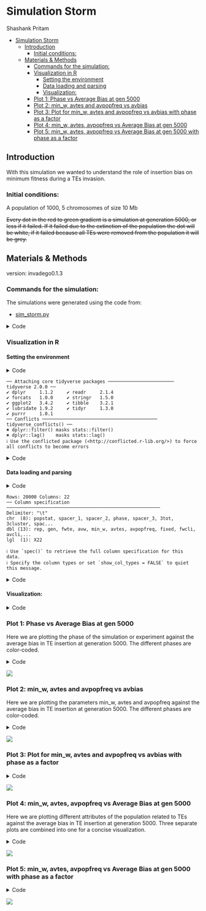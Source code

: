 # Simulation Storm
Shashank Pritam

- [Simulation Storm](#simulation-storm)
  - [Introduction](#introduction)
    - [Initial conditions:](#initial-conditions)
  - [Materials \& Methods](#materials--methods)
    - [Commands for the simulation:](#commands-for-the-simulation)
    - [Visualization in R](#visualization-in-r)
      - [Setting the environment](#setting-the-environment)
      - [Data loading and parsing](#data-loading-and-parsing)
      - [Visualization:](#visualization)
    - [Plot 1: Phase vs Average Bias at gen 5000](#plot-1-phase-vs-average-bias-at-gen-5000)
    - [Plot 2: min\_w, avtes and avpopfreq vs avbias](#plot-2-min_w-avtes-and-avpopfreq-vs-avbias)
    - [Plot 3: Plot for min\_w, avtes and avpopfreq vs avbias with phase as a factor](#plot-3-plot-for-min_w-avtes-and-avpopfreq-vs-avbias-with-phase-as-a-factor)
    - [Plot 4: min\_w, avtes, avpopfreq vs Average Bias at gen 5000](#plot-4-min_w-avtes-avpopfreq-vs-average-bias-at-gen-5000)
    - [Plot 5: min\_w, avtes, avpopfreq vs Average Bias at gen 5000 with phase as a factor](#plot-5-min_w-avtes-avpopfreq-vs-average-bias-at-gen-5000-with-phase-as-a-factor)

## Introduction

With this simulation we wanted to understand the role of insertion bias
on minimum fitness during a TEs invasion.

### Initial conditions:

A population of 1000, 5 chromosomes of size 10 Mb

<del> Every dot in the red to green gradient is a simulation at generation 5000, or less if it failed. If it failed due to the extinction of the population the dot will be white, if it failed because all TEs were removed from the population it will be grey.

## Materials & Methods

version: invadego0.1.3

### Commands for the simulation:

The simulations were generated using the code from:

- [sim_storm.py](./Simulation-Results_Files/simulation_storm/sim_storm.py)

<details>
<summary>Code</summary>

``` python
# Imports
import argparse
import random
import time
import math
import os
import subprocess

# Path where the main is currently in my system
invade_path = os.path.join("./main")

# Parser info
parser = argparse.ArgumentParser(description="""           
Description
-----------
     ___ _   ___     ___    ____  _____ ____  ___  
    |_ _| \ | \ \   / / \  |  _ \| ____/ ___|/ _ \ 
     | ||  \| |\ \ / / _ \ | | | |  _|| |  _| | | |
     | || |\  | \ V / ___ \| |_| | |__| |_| | |_| |
    |___|_| \_|  \_/_/   \_\____/|_____\____|\___/ 

    Simulation Storm""",
    formatter_class=argparse.RawDescriptionHelpFormatter,
    epilog="""
Prerequisites
-------------
    python version 3+

Authors
-------
    Robert Kofler
    Filip Wierzbicki
    Almorò Scarpa
    Shashank Pritam
""")


# Get current time
def current_milli_time():
    return round(time.time() * 1000)

# Generate random bias in range of (-100, 100)
def get_rand_bias():
    return random.randint(-100, 100)


# The default directory is dynamic and depends on the time this scipt is invoked
def get_default_output_directory():
    current_time = time.strftime("%dth%b%yat%I%M%S%p", time.gmtime())
    default_output_directory = os.path.join(current_time)

    if not os.path.exists(default_output_directory):
        os.makedirs(default_output_directory)

    return default_output_directory



# Parser arguments
parser = argparse.ArgumentParser()

parser.add_argument("--number", type=int, dest="count", default=100, help="the number of simulations")
parser.add_argument("--threads", type=int, dest="threads", default=4, help="the threads of simulations")
parser.add_argument("--output", type=str, dest="output", default=get_default_output_directory(), help="the output directory for simulations")
parser.add_argument("--invade", type=str, dest="invade", default=invade_path, help="the invade.go")
parser.add_argument("--rep", type=int, dest="rep", default=1, help="the number of repetitions")
parser.add_argument("--u", type=float, dest="u", default=0.2, help="the mutation rate")
parser.add_argument("--steps", type=int, dest="steps", default=5000, help="the number of steps")
parser.add_argument("--N", type=int, dest="N", default=1000, help="population size")
parser.add_argument("--gen", type=int, dest="gen", default=5000, help="number of generations")
parser.add_argument("--silent", action="store_true", dest="silent", default=False, help="be quiet; default=False")

args = parser.parse_args()


# The basic command line input for invadego which will have some parameters appended later on
def get_basis(invade):
    return f'{invade} -no-x-cluins --N {args.N} --gen {args.gen} --genome mb:10,10,10,10,10 --x 0.01 --rr 4,4,4,4,4 --rep {args.rep} --u {args.u} --steps {args.steps} --silent'


# Removing irrelavant lines from putput files
def get_filter():
    return """|grep -v "^Invade"|grep -v "^#" """

# Getting random cluter insertions values in the range of (3% to 97%)
def get_rand_clusters():
    r = 300
    #r = random.randint(300, 9700)
    #r = math.floor(10**random.uniform(3.69899,5.69899))
    return f"{r},{r},{r},{r},{r}"


# TE invasion that is stopped by cluster insertions and neg selection against TEs
def run_cluster_negsel(invade, count, output):
    """
    TE invasion that is stopped by cluster insertions and neg selection against TEs
    """
    commandlist = []
    for i in range(count):
        x = get_rand_clusters()
        tr = current_milli_time() + i
        sampleid_value = x.split(',')[0]
        command_basis = get_basis(invade)
        command = f'{command_basis} --basepop "100({get_rand_bias()})" --cluster kb:{x} --replicate-offset {i} --seed {tr} '
        command += f'--sampleid {sampleid_value} {get_filter()} > {os.path.join(output, str(i))}.txt'
        commandlist.append(command)
    return commandlist


# Construct the command list
commandlist = run_cluster_negsel(args.invade, args.count, args.output)

# Submit Jobs
def submit_job_max_len(commandlist, max_processes):
    sleep_time = 10.0
    processes = list()
    for command in commandlist:
        if not args.silent:
            print(f'Running process. \nSubmitting {command}')
        processes.append(subprocess.Popen(command, shell=True, stdout=None))
        while len(processes) >= max_processes:
            time.sleep(sleep_time)
            processes = [proc for proc in processes if proc.poll() is None]
    while len(processes) > 0:
        time.sleep(sleep_time)
        processes = [proc for proc in processes if proc.poll() is None]



print(f"""Running Simulations with the following parameters:
Number of simulations: {args.count}
Number of threads: {args.threads}
Output directory: {args.output}
Invade path: {args.invade}
Number of replications (--rep): {args.rep}
Mutation rate (--u): {args.u}
Number of steps (--steps): {args.steps}
Population size (--N): {args.N}
Number of generations (--gen): {args.gen}
Silent mode: {args.silent}
""")


# This is the "main"
submit_job_max_len(commandlist, max_processes=args.threads)


# Cat 🐈 all the files together:
with open(f"{args.output}/combined.txt", "w") as outfile:
    for i in range(args.count):
        filename = f"{args.output}/{i}.txt"
        subprocess.run(["cat", filename], stdout=outfile)
        
# Sign of completion of the job.
print("Done")
```

</details>

### Visualization in R

#### Setting the environment

<details>
<summary>Code</summary>

``` r
library(tidyverse)
```

</details>

    ── Attaching core tidyverse packages ──────────────────────── tidyverse 2.0.0 ──
    ✔ dplyr     1.1.2     ✔ readr     2.1.4
    ✔ forcats   1.0.0     ✔ stringr   1.5.0
    ✔ ggplot2   3.4.2     ✔ tibble    3.2.1
    ✔ lubridate 1.9.2     ✔ tidyr     1.3.0
    ✔ purrr     1.0.1     
    ── Conflicts ────────────────────────────────────────── tidyverse_conflicts() ──
    ✖ dplyr::filter() masks stats::filter()
    ✖ dplyr::lag()    masks stats::lag()
    ℹ Use the conflicted package (<http://conflicted.r-lib.org/>) to force all conflicts to become errors

<details>
<summary>Code</summary>

``` r
library(RColorBrewer)
library(ggplot2)
library(patchwork)
library(dplyr)
theme_set(theme_bw())
```

</details>

#### Data loading and parsing

<details>
<summary>Code</summary>

``` r
# Define and load DataFrame with column names
column_names <- c("rep", "gen", "popstat", "spacer_1", "fwte", "avw", "min_w", "avtes", "avpopfreq", "fixed", "spacer_2", "phase", "fwcli", "avcli", "fixcli", "spacer_3", "avbias", "3tot", "3cluster", "spacer_4", "sampleid")
df <- read_delim('/Users/shashankpritam/github/Insertion-Bias-TE/Simulation-Results_Files/simulation_storm/11thAug23at083124PM/combined.txt', delim='\t', col_names = column_names)
```

</details>

    Rows: 20000 Columns: 22
    ── Column specification ────────────────────────────────────────────────────────
    Delimiter: "\t"
    chr  (8): popstat, spacer_1, spacer_2, phase, spacer_3, 3tot, 3cluster, spac...
    dbl (13): rep, gen, fwte, avw, min_w, avtes, avpopfreq, fixed, fwcli, avcli,...
    lgl  (1): X22

    ℹ Use `spec()` to retrieve the full column specification for this data.
    ℹ Specify the column types or set `show_col_types = FALSE` to quiet this message.

<details>
<summary>Code</summary>

``` r
# Convert specific columns to numeric
numeric_columns <- c("rep", "gen", "fwte", "avw", "min_w", "avtes", "avpopfreq", "fixed", "fwcli", "avcli", "fixcli", "avbias", "sampleid")
df[numeric_columns] <- lapply(df[numeric_columns], as.numeric)
```

</details>

#### Visualization:

<details>
<summary>Code</summary>

``` r
# Define color gradient functions
color.gradient <- function(x, colors=c("#D7191C","#FDAE61","#A6D96A","#1A9641"), colsteps=100) { colorRampPalette(colors) (colsteps) [ findInterval(x, seq(min(df$min_w),1.0, length.out=colsteps)) ] }

# Assign colors based on the 'min_w' column
df$col <- color.gradient(df$min_w)
df[df$popstat == "fail-0",]$col <- "grey"
df$col <- as.factor(df$col)

# Create and plot the ggplot object
# Subset the data for gen 5000
df_gen_5000 <- df[df$gen == 5000,]
```

</details>

### Plot 1: Phase vs Average Bias at gen 5000

Here we are plotting the phase of the simulation or experiment against
the average bias in TE insertion at generation 5000. The different
phases are color-coded.

<details>
<summary>Code</summary>

``` r
g_avbias_phase <- ggplot(df_gen_5000, aes(x = avbias, y = phase, color = phase)) +
  geom_point(alpha = 0.7, size = 0.8) +
  ylab("Phase of Invasion") +
  xlab("Average Bias in TE Insertion") +
  labs(title = "Phase vs Average Bias at gen 5000",
       subtitle = "Different phases represented by colors") +
  theme_minimal() +
  theme(legend.position = "bottom", panel.background = element_rect(fill="grey90"))

# Display the plot
plot(g_avbias_phase)
```

</details>

![](Simulation-Results_Files/simulation_storm/sim_storm_files/figure-commonmark/unnamed-chunk-5-1.png)

### Plot 2: min_w, avtes and avpopfreq vs avbias

Here we are plotting the parameters min_w, avtes and avpopfreq against
the average bias in TE insertion at generation 5000. The different
phases are color-coded.

<details>
<summary>Code</summary>

``` r
# Plot for min_w vs avbias
plot_min_w <- ggplot(df_gen_5000, aes(x = avbias, y = min_w)) +
  geom_point(alpha = 0.7, size = 0.8) +
  ylab("min_w") +
  xlab("Average Bias") +
  labs(title = "Minimum Fitness (min_w) vs Average Bias at gen 5000",
       subtitle = "min_w: Minimum Fitness among Population") +
  theme_minimal()

# Plot for avtes vs avbias
plot_avtes <- ggplot(df_gen_5000, aes(x = avbias, y = avtes)) +
  geom_point(alpha = 0.7, size = 0.8) +
  ylab("avtes") +
  xlab("Average Bias") +
  labs(title = "Average TE Count (avtes) vs Average Bias at gen 5000",
       subtitle = "avtes: Average Number of TE Insertions") +
  theme_minimal()

# Plot for avpopfreq vs avbias
plot_avpopfreq <- ggplot(df_gen_5000, aes(x = avbias, y = avpopfreq)) +
  geom_point(alpha = 0.7, size = 0.8) +
  ylab("avpopfreq") +
  xlab("Average Bias") +
  labs(title = "Average Population Frequency (avpopfreq) vs Average Bias at gen 5000",
       subtitle = "avpopfreq: Average Frequency of TE in Population") +
  theme_minimal()

# Combine the plots
combined_plot <- plot_min_w / plot_avtes / plot_avpopfreq

# Display the combined plot
plot(combined_plot)
```

</details>

![](Simulation-Results_Files/simulation_storm/sim_storm_files/figure-commonmark/unnamed-chunk-6-1.png)

### Plot 3: Plot for min_w, avtes and avpopfreq vs avbias with phase as a factor

<details>
<summary>Code</summary>

``` r
# Plot for min_w vs avbias
plot_min_w <- ggplot(df_gen_5000, aes(x = avbias, y = min_w, color = phase)) +
  geom_point(alpha = 0.7, size = 0.8) +
  ylab("min_w") +
  xlab("Average Bias") +
  labs(title = "Minimum Fitness (min_w) vs Average Bias at gen 5000",
       subtitle = "min_w: Minimum Fitness among Population") +
  theme_minimal()

# Plot for avtes vs avbias
plot_avtes <- ggplot(df_gen_5000, aes(x = avbias, y = avtes, color = phase)) +
  geom_point(alpha = 0.7, size = 0.8) +
  ylab("avtes") +
  xlab("Average Bias") +
  labs(title = "Average TE Count (avtes) vs Average Bias at gen 5000",
       subtitle = "avtes: Average Number of TE Insertions") +
  theme_minimal()

# Plot for avpopfreq vs avbias
plot_avpopfreq <- ggplot(df_gen_5000, aes(x = avbias, y = avpopfreq, color = phase)) +
  geom_point(alpha = 0.7, size = 0.8) +
  ylab("avpopfreq") +
  xlab("Average Bias") +
  labs(title = "Average Population Frequency (avpopfreq) vs Average Bias at gen 5000",
       subtitle = "avpopfreq: Average Frequency of TE in Population") +
  theme_minimal()

# Combine the plots
combined_plot <- plot_min_w / plot_avtes / plot_avpopfreq

# Display the combined plot
plot(combined_plot)
```

</details>

![](Simulation-Results_Files/simulation_storm/sim_storm_files/figure-commonmark/unnamed-chunk-7-1.png)

### Plot 4: min_w, avtes, avpopfreq vs Average Bias at gen 5000

Here we are plotting different attributes of the population related to
TEs against the average bias in TE insertion at generation 5000. Three
separate plots are combined into one for a concise visualization.

<details>
<summary>Code</summary>

``` r
# Subset the data for gen 5000
df_gen_5000 <- df[df$gen == 5000,]

# Plot for fwcli vs avbias
plot_fwcli <- ggplot(df_gen_5000, aes(x = avbias, y = fwcli)) +
  geom_point(alpha = 0.7, size = 0.8) +
  ylab("fwcli") +
  xlab("Average Bias") +
  labs(title = "Fitness Weight of Cluster Insertions vs Average Bias at gen 5000") +
  theme_minimal()

# Plot for avcli vs avbias
plot_avcli <- ggplot(df_gen_5000, aes(x = avbias, y = avcli)) +
  geom_point(alpha = 0.7, size = 0.8) +
  ylab("avcli") +
  xlab("Average Bias") +
  labs(title = "Average Number of Cluster Insertions vs Average Bias at gen 5000") +
  theme_minimal()

# Plot for fixcli vs avbias
plot_fixcli <- ggplot(df_gen_5000, aes(x = avbias, y = fixcli)) +
  geom_point(alpha = 0.7, size = 0.8) +
  ylab("fixcli") +
  xlab("Average Bias") +
  labs(title = "Number of Fixed Cluster Insertions vs Average Bias at gen 5000") +
  theme_minimal()

# Combine the plots
combined_plot_2 <- plot_fwcli / plot_avcli / plot_fixcli

# Display the combined plot
plot(combined_plot_2)
```

</details>

![](Simulation-Results_Files/simulation_storm/sim_storm_files/figure-commonmark/unnamed-chunk-8-1.png)

### Plot 5: min_w, avtes, avpopfreq vs Average Bias at gen 5000 with phase as a factor

<details>
<summary>Code</summary>

``` r
# Plot for fwcli vs avbias
plot_fwcli <- ggplot(df_gen_5000, aes(x = avbias, y = fwcli, color = phase)) +
  geom_point(alpha = 0.7, size = 0.8) +
  ylab("fwcli") +
  xlab("Average Bias") +
  labs(title = "Fitness Weight of Cluster Insertions vs Average Bias at gen 5000") +
  theme_minimal()

# Plot for avcli vs avbias
plot_avcli <- ggplot(df_gen_5000, aes(x = avbias, y = avcli, color = phase)) +
  geom_point(alpha = 0.7, size = 0.8) +
  ylab("avcli") +
  xlab("Average Bias") +
  labs(title = "Average Number of Cluster Insertions vs Average Bias at gen 5000") +
  theme_minimal()

# Plot for fixcli vs avbias
plot_fixcli <- ggplot(df_gen_5000, aes(x = avbias, y = fixcli, color = phase)) +
  geom_point(alpha = 0.7, size = 0.8) +
  ylab("fixcli") +
  xlab("Average Bias") +
  labs(title = "Number of Fixed Cluster Insertions vs Average Bias at gen 5000") +
  theme_minimal()

# Combine the plots
combined_plot <- plot_fwcli / plot_avcli / plot_fixcli

# Display the combined plot
plot(combined_plot)
```

</details>

![](Simulation-Results_Files/simulation_storm/sim_storm_files/figure-commonmark/unnamed-chunk-9-1.png)
